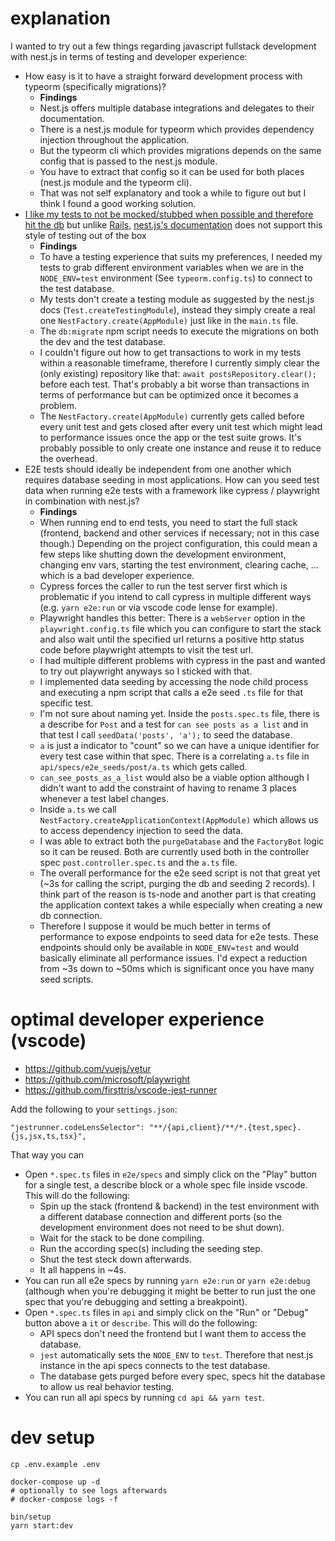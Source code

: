 # explanation

I wanted to try out a few things regarding javascript fullstack development with nest.js in terms of testing and developer experience:

- How easy is it to have a straight forward development process with typeorm (specifically migrations)?
    - **Findings**
    - Nest.js offers multiple database integrations and delegates to their documentation.
    - There is a nest.js module for typeorm which provides dependency injection throughout the application.
    - But the typeorm cli which provides migrations depends on the same config that is passed to the nest.js module.
    - You have to extract that config so it can be used for both places (nest.js module and the typeorm cli).
    - That was not self explanatory and took a while to figure out but I think I found a good working solution.
- [I like my tests to not be mocked/stubbed when possible and therefore hit the db](https://martinfowler.com/bliki/UnitTest.html#SolitaryOrSociable) but unlike [Rails](https://rubyonrails.org/), [nest.js's documentation](https://docs.nestjs.com/fundamentals/testing) does not support this style of testing out of the box
    - **Findings**
    - To have a testing experience that suits my preferences, I needed my tests to grab different environment variables when we are in the `NODE_ENV=test` environment (See `typeorm.config.ts`) to connect to the test database.
    - My tests don't create a testing module as suggested by the nest.js docs (`Test.createTestingModule`), instead they simply create a real one `NestFactory.create(AppModule)` just like in the `main.ts` file.
    - The `db:migrate` npm script needs to execute the migrations on both the dev and the test database.
    - I couldn't figure out how to get transactions to work in my tests within a reasonable timeframe, therefore I currently simply clear the (only existing) repository like that: `await postsRepository.clear();` before each test. That's probably a bit worse than transactions in terms of performance but can be optimized once it becomes a problem.
    - The `NestFactory.create(AppModule)` currently gets called before every unit test and gets closed after every unit test which might lead to performance issues once the app or the test suite grows. It's probably possible to only create one instance and reuse it to reduce the overhead.
- E2E tests should ideally be independent from one another which requires database seeding in most applications. How can you seed test data when running e2e tests with a framework like cypress / playwright in combination with nest.js?
    - **Findings**
    - When running end to end tests, you need to start the full stack (frontend, backend and other services if necessary; not in this case though.) Depending on the project configuration, this could mean a few steps like shutting down the development environment, changing env vars, starting the test environment, clearing cache, ... which is a bad developer experience.
    - Cypress forces the caller to run the test server first which is problematic if you intend to call cypress in multiple different ways (e.g. `yarn e2e:run` or via vscode code lense for example).
    - Playwright handles this better: There is a `webServer` option in the `playwright.config.ts` file which you can configure to start the stack and also wait until the specified url returns a positive http status code before playwright attempts to visit the test url.
    - I had multiple different problems with cypress in the past and wanted to try out playwright anyways so I sticked with that.
    - I implemented data seeding by accessing the node child process and executing a npm script that calls a e2e seed `.ts` file for that specific test.
    - I'm not sure about naming yet. Inside the `posts.spec.ts` file, there is a describe for `Post` and a test for `can see posts as a list` and in that test I call `seedData('posts', 'a');` to seed the database.
    - `a` is just a indicator to "count" so we can have a unique identifier for every test case within that spec. There is a correlating `a.ts` file in `api/specs/e2e_seeds/post/a.ts` which gets called.
    - `can_see_posts_as_a_list` would also be a viable option although I didn't want to add the constraint of having to rename 3 places whenever a test label changes.
    - Inside `a.ts` we call `NestFactory.createApplicationContext(AppModule)` which allows us to access dependency injection to seed the data.
    - I was able to extract both the `purgeDatabase` and the `FactoryBot` logic so it can be reused. Both are currently used both in the controller spec `post.controller.spec.ts` and the `a.ts` file.
    - The overall performance for the e2e seed script is not that great yet (~3s for calling the script, purging the db and seeding 2 records). I think part of the reason is ts-node and another part is that creating the application context takes a while especially when creating a new db connection.
    - Therefore I suppose it would be much better in terms of performance to expose endpoints to seed data for e2e tests. These endpoints should only be available in `NODE_ENV=test` and would basically eliminate all performance issues. I'd expect a reduction from ~3s down to ~50ms which is significant once you have many seed scripts.

# optimal developer experience (vscode)

- https://github.com/vuejs/vetur
- https://github.com/microsoft/playwright
- https://github.com/firsttris/vscode-jest-runner

Add the following to your `settings.json`:
```
"jestrunner.codeLensSelector": "**/{api,client}/**/*.{test,spec}.{js,jsx,ts,tsx}",
```

That way you can
- Open `*.spec.ts` files in `e2e/specs` and simply click on the "Play" button for a single test, a describe block or a whole spec file inside vscode. This will do the following:
    - Spin up the stack (frontend & backend) in the test environment with a different database connection and different ports (so the development environment does not need to be shut down).
    - Wait for the stack to be done compiling.
    - Run the according spec(s) including the seeding step.
    - Shut the test steck down afterwards.
    - It all happens in ~4s.
- You can run all e2e specs by running `yarn e2e:run` or `yarn e2e:debug` (although when you're debugging it might be better to run just the one spec that you're debugging and setting a breakpoint).
- Open `*.spec.ts` files in `api` and simply click on the "Run" or "Debug" button above a `it` or `describe`. This will do the following:
    - API specs don't need the frontend but I want them to access the database.
    - `jest` automatically sets the `NODE_ENV` to `test`. Therefore that nest.js instance in the api specs connects to the test database.
    - The database gets purged before every spec, specs hit the database to allow us real behavior testing.
- You can run all api specs by running `cd api && yarn test`.

# dev setup

    cp .env.example .env

    docker-compose up -d
    # optionally to see logs afterwards
    # docker-compose logs -f

    bin/setup
    yarn start:dev